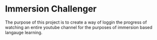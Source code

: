 # Immersion Challenger

The purpose of this project is to create a way of loggin the progress of watching an entire youtube channel for the purposes of immersion based langauge learning.